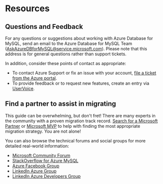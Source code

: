 # Resources

## Questions and Feedback

For any questions or suggestions about working with Azure Database for MySQL, send an email to the Azure Database for MySQL Team (AskAzureDBforMySQL@service.microsoft.com). Please note that this address is for general questions rather than support tickets.

In addition, consider these points of contact as appropriate:

- To contact Azure Support or fix an issue with your account, [file a ticket from the Azure portal](https://portal.azure.com/#blade/Microsoft_Azure_Support/HelpAndSupportBlade/overview).
- To provide feedback or to request new features, create an entry via [UserVoice](https://feedback.azure.com/forums/597982-azure-database-for-mysql).

## Find a partner to assist in migrating

This guide can be overwhelming, but don't fret!  There are many experts in the community with a proven migration track record. [Search for a Microsoft Partner](https://www.microsoft.com/solution-providers/home) or [Microsoft MVP](https://mvp.microsoft.com/MvpSearch) to help with finding the most appropriate migration strategy. You are not alone!

You can also browse the technical forums and social groups for more detailed real-world information:

- [Microsoft Community Forum](https://docs.microsoft.com/en-us/answers/topics/azure-database-mysql.html)
- [StackOverflow for Azure MySQL](https://stackoverflow.com/questions/tagged/azure-database-mysql)
- [Azure Facebook Group](https://www.facebook.com/groups/MsftAzure)
- [LinkedIn Azure Group](https://www.linkedin.com/groups/2733961/)
- [LinkedIn Azure Developers Group](https://www.linkedin.com/groups/1731317/)
